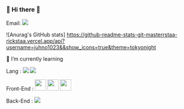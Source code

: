 ### 👋 Hi there 👋

Email:
<a href="mailto:hyeondnr1023@gmail.com" target="_blank"><img src="https://img.shields.io/badge/hyeondnr1023@gmail.com-EA4335?style=flat-square&logo=Gmail&logoColor=white"/></a>

![Anurag's GitHub stats] https://github-readme-stats-git-masterrstaa-rickstaa.vercel.app/api?username=juhno1023&&show_icons=true&theme=tokyonight

🌱 I’m currently learning 
<p>
  Lang :
  <img src="https://img.shields.io/badge/Python-blue?style=flat-square&logo=Python&logoColor=white"/> 
  <img src="https://img.shields.io/badge/Java-orange?style=flat-square&logo=Java&logoColor=white"/> 
</p>
<p>
  Front-End : 
  <code><img height="30" src="https://raw.githubusercontent.com/dereknguyen269/dereknguyen269/master/images/html.png"></code>
  <code><img height="30" src="https://raw.githubusercontent.com/dereknguyen269/dereknguyen269/master/images/css3.png"></code>
  <code><img height="30" src="https://raw.githubusercontent.com/dereknguyen269/dereknguyen269/master/images/js.png"></code>
</p>
<p>
  Back-End :
  <img src="https://img.shields.io/badge/Spring-green?style=flat-square&logo=Spring&logoColor=white"/> 
</p>
